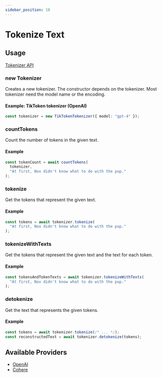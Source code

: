 ```yaml
---
sidebar_position: 18
---
```


# Tokenize Text

## Usage

[Tokenizer API](/api/interfaces/Tokenizer)

### new Tokenizer

Creates a new tokenizer.
The constructor depends on the tokenizer.
Most tokenizer need the model name or the encoding.

#### Example: TikToken tokenizer (OpenAI)

```ts
const tokenizer = new TikTokenTokenizer({ model: "gpt-4" });
```

### countTokens

Count the number of tokens in the given text.

#### Example

```ts
const tokenCount = await countTokens(
  tokenizer,
  "At first, Nox didn't know what to do with the pup."
);
```

### tokenize

Get the tokens that represent the given text.

#### Example

```ts
const tokens = await tokenizer.tokenize(
  "At first, Nox didn't know what to do with the pup."
);
```

### tokenizeWithTexts

Get the tokens that represent the given text and the text for each token.

#### Example

```ts
const tokensAndTokenTexts = await tokenizer.tokenizeWithTexts(
  "At first, Nox didn't know what to do with the pup."
);
```

### detokenize

Get the text that represents the given tokens.

#### Example

```ts
const tokens = await tokenizer.tokenize(/* ... */);
const reconstructedText = await tokenizer.detokenize(tokens);
```

## Available Providers

- [OpenAI](/integration/model-provider/openai)
- [Cohere](/integration/model-provider/cohere)

